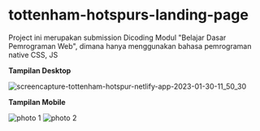 # tottenham-hotspurs-landing-page

Project ini merupakan submission Dicoding Modul "Belajar Dasar Pemrograman Web", dimana hanya menggunakan bahasa pemrograman native CSS, JS

<b>Tampilan Desktop</b>

![screencapture-tottenham-hotspur-netlify-app-2023-01-30-11_50_30](https://user-images.githubusercontent.com/78676283/215384344-4356b799-191f-4319-9c78-f7eb270962a7.png)

<b>Tampilan Mobile</b>

![photo 1](https://user-images.githubusercontent.com/78676283/215384774-94225d28-c292-44b9-b0fe-da5f9ee868a3.png)
![photo 2](https://user-images.githubusercontent.com/78676283/215384784-54fd96c5-952c-4b98-a1cb-1a05437cb338.png)
